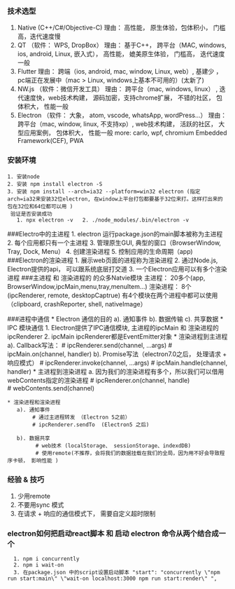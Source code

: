### 技术选型
   1.  Native (C++/C#/Objective-C)
      理由： 高性能， 原生体验，包体积小，   门槛高，迭代速度慢
   2.  QT （软件： WPS, DropBox）
      理由： 基于C++， 跨平台（MAC, windows, ios, android, Linux, 嵌入式）， 高性能， 媲美原生体验， 门槛高， 迭代速度一般
   3. Flutter
      理由： 跨端（ios, android, mac, window, Linux, web）, 基建少 ，pc端正在发展中（mac > Linux, windows上基本不可用的）(太新了)
   4. NW.js （软件：微信开发工具）
      理由： 跨平台（mac, windows, linux） , 迭代速度快，web技术构建， 源码加密，支持chrome扩展， 不错的社区， 包体积大， 性能一般
   5. Electron （软件： 大象， atom, vscode, whatsApp, wordPress...）
      理由： 跨平台（mac, window, linux, 不支持xp）, web技术构建， 活跃的社区， 大型应用案例， 包体积大， 性能一般
  more: carlo, wpf, chromium Embedded Framework(CEF), PWA


### 安装环境
    1. 安装node 
    2. 安装 npm install electron -S
    3. 安装 npm install --arch=ia32 --platform=win32 electron (指定arch=ia32来安装32位electron, 在window上平台打包都要基于32位来打。这样打出来的包在32位和64位都可以用 )
     验证是否安装成功
       1. npx electron -v   2. ./node_modules/.bin/electron -v

###Electro中的主进程
      1. electron 运行package.json的main脚本被称为主进程
      2. 每个应用都只有一个主进程
      3. 管理原生GUI, 典型的窗口（BrowserWindow, Tray, Dock, Menu）
      4. 创建渲染进程
      5. 控制应用的生命周期（app)     
###Electron的渲染进程
      1. 展示web页面的进程称为渲染进程
      2. 通过Node.js, Electron提供的api， 可以跟系统底层打交道
      3. 一个Electron应用可以有多个渲染进程
###主进程 和 渲染进程的 的众多Natvie模块
  主进程： 20多个(app, BrowserWindow,ipcMain,menu,tray,menuItem...)
  渲染进程： 8个 (ipcRenderer, remote, desktopCaptrue)
  有4个模块在两个进程中都可以使用（clipboard, crashReporter, shell, nativeImage）

###进程中通信
    * Electron 通信的目的
        a). 通知事件
        b). 数据传输
        c). 共享数据
    * IPC 模块通信
        1. Electron提供了IPC通信模块, 主进程的ipcMain 和 渲染进程的 ipcRenderer
        2. ipcMain ipcRenderer都是EventEmitter对象
    * 渲染进程到主进程
        a). Callback写法：
              # ipcRenderer.send(channel, ...args)
              # ipcMain.on(channel, handler)
        b). Promise写法（electron7.0之后， 处理请求 + 响应模式）
              # ipcRenderer.invoke(channel, ...args)
              # ipcMain.handle(channel, handler)
    * 主进程到渲染进程
        a. 因为我们的渲染进程有多个，所以我们可以借用webContents指定的渲染进程
          # ipcRenderer.on(channel, handle)              
          # webContents.send(channel)

    * 渲染进程和渲染进程
       a). 通知事件
            # 通过主进程转发 （Electron 5之前）
            # ipcRenderer.sendTo  (Electron5 之后)

       b). 数据共享
             # web技术 (localStorage、 sessionStorage、indexdDB) 
             # 使用remote(不推荐，会将我们的数据挂载在我们的全局，因为用不好会导致程序卡顿， 影响性能 )

###   经验 & 技巧
  1. 少用remote
  2. 不要用sync 模式
  3. 在请求 + 响应的通信模式下， 需要自定义超时限制
    

### electron如何把启动react脚本 和 启动 electron 命令从两个结合成一个
      1. npm i concurrently
      2. npm i wait-on
      3. 在package.json 中的script设置启动脚本 "start": "concurrently \"npm run start:main\" \"wait-on localhost:3000 npm run start:render\" ",
 